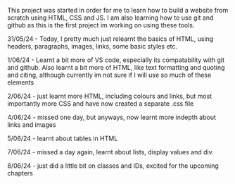 This project was started in order for me to learn how to build a website from scratch using HTML, CSS and JS.
I am also learning how to use git and github as this is the first project im working on using these tools.

31/05/24 - Today, I pretty much just relearnt the basics of HTML, using headers, paragraphs, images, links, some basic styles etc.

1/06/24 - Learnt a bit more of VS code, especially its compatability with git and github. Also learnt a bit more of HTML, like text formatting and quoting and citing, although currently im not sure if I will use so much of these elements

2/06/24 - just learnt more HTML, including colours and links, but most importantly more CSS and have now created a separate .css file

4/06/24 - missed one day, but anyways, now learnt more indepth about links and images

5/06/24 - learnt about tables in HTML

7/06/24 - missed a day again, learnt about lists, display values and div.

8/06/24 - just did a little bit on classes and IDs, excited for the upcoming chapters